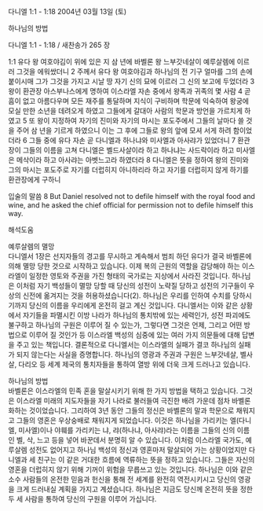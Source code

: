 다니엘 1:1 - 1:18 
2004년 03월 13일 (토)

하나님의 방법



다니엘 1:1 - 1:18 / 새찬송가 265 장


1:1 유다 왕 여호야김이 위에 있은 지 삼 년에 바벨론 왕 느부갓네살이 예루살렘에 이르러 그것을 에워쌌더니 
2 주께서 유다 왕 여호야김과 하나님의 전 기구 얼마를 그의 손에 붙이시매 그가 그것을 가지고 시날 땅 자기 신의 묘에 이르러 그 신의 보고에 두었더라 
3 왕이 환관장 아스부나스에게 명하여 이스라엘 자손 중에서 왕족과 귀족의 몇 사람 
4 곧 흠이 없고 아름다우며 모든 재주를 통달하며 지식이 구비하며 학문에 익숙하여 왕궁에 모실 만한 소년을 데려오게 하였고 그들에게 갈대아 사람의 학문과 방언을 가르치게 하였고 
5 또 왕이 지정하여 자기의 진미와 자기의 마시는 포도주에서 그들의 날마다 쓸 것을 주어 삼 년을 기르게 하였으니 이는 그 후에 그들로 왕의 앞에 모셔 서게 하려 함이었더라 
6 그들 중에 유다 자손 곧 다니엘과 하나냐와 미사엘과 아사랴가 있었더니 
7 환관장이 그들의 이름을 고쳐 다니엘은 벨드사살이라 하고 하나냐는 사드락이라 하고 미사엘은 메삭이라 하고 아사랴는 아벳느고라 하였더라 
8 다니엘은 뜻을 정하여 왕의 진미와 그의 마시는 포도주로 자기를 더럽히지 아니하리라 하고 자기를 더럽히지 않게 하기를 환관장에게 구하니 

입술의 말씀 
8 But Daniel resolved not to defile himself with the royal food and wine, and he asked the chief official for permission not to defile himself this way.

해석도움





예루살렘의 멸망  
다니엘서 1장은 선지자들의 경고를 무시하고 계속해서 범죄 하던 유다가 결국 바벨론에 의해 멸망 당한 것으로 시작하고 있습니다. 이제 복의 근원의 역할을 감당해야 하는 이스라엘이 일정한 영토와 주권을 가진 형태의 국가로는 지상에서 사라진 것입니다. 하나님은 이처럼 자기 백성들이 멸망 당할 때 당신의 성전이 노략질 당하고 성전의 기구들이 우상의 신전에 옮겨지는 것을 허용하셨습니다(2). 하나님은 우리를 인하여 수치를 당하시기까지 당신의 이름을 우리에게 온전히 걸고 계신 것입니다. 다니엘서는 이와 같은 상황에서 자기들을 파멸시킨 이방 나라가 하나님의 통치밖에 있는 세력인가, 성전 파괴에도 불구하고 하나님의 구원은 이루어 질 수 있는가, 그렇다면 그것은 언제, 그리고 어떤 방법으로 이루어 질 것인가 등 이스라엘 백성의 심중에 있는 여러 가지 의문들에 대해 답변을 주고 있는 책입니다. 결론적으로 다니엘서는 이스라엘의 실패가 결코 하나님의 실패가 되지 않는다는 사실을 증명합니다. 하나님의 영광과 주권과 구원은 느부갓네살, 벨사살, 다리오 등 세계 제국의 통치자들을 통하여 열방 위에 더욱 크게 드러나고 있습니다.  

하나님의 방법  
바벨론은 이스라엘의 민족 혼을 말살시키기 위해 한 가지 방법을 택하고 있습니다. 그것은 이스라엘 미래의 지도자들을 자기 나라로 불러들여 극진한 배려 가운데 점차 바벨론화하는 것이었습니다. 그리하여 3년 동안 그들의 정신은 바벨론의 말과 학문으로 채워지고 그들의 영혼은 우상숭배로 채워지게 되었습니다. 이것은 하나님을 가리키는 엘(다니엘, 미사엘)이나 야훼를 가리키는 냐, 랴(하나냐, 아사랴)라는 이름을 그들의 신의 이름인 벨, 삭, 느고 등을 넣어 바꾼데서 분명히 알 수 있습니다. 이처럼 이스라엘 국가도, 예루살렘 성전도 없어지고 하나님 백성의 정신과 영혼마저 말살되어 가는 상황이었지만 다니엘과 세 친구는 이 같은 거대한 흐름에 역류하는 뜻을 정하고 있습니다. 그들은 자신의 영혼을 더럽히지 않기 위해 기꺼이 위험을 무릅쓰고 있는 것입니다. 하나님은 이와 같은 소수 사람들의 온전한 믿음과 헌신을 통해 전 세계를 완전히 역전시키시고 당신의 영광을 크게 드러내실 계획을 가지고 계셨습니다. 하나님은 지금도 당신께 온전히 뜻을 정한 두 세 사람을 통하여 당신의 구원을 이루어 가십니다.